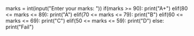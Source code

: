 marks = int(input("Enter your marks: "))
if(marks >= 90):
    print("A+")
elif(80 <= marks <= 89):
    print("A")
elif(70 <= marks <= 79):
    print("B")
elif(60 <= marks <= 69):
    print("C")
elif(50 <= marks <= 59):
    print("D")
else:
    print("Fail")

